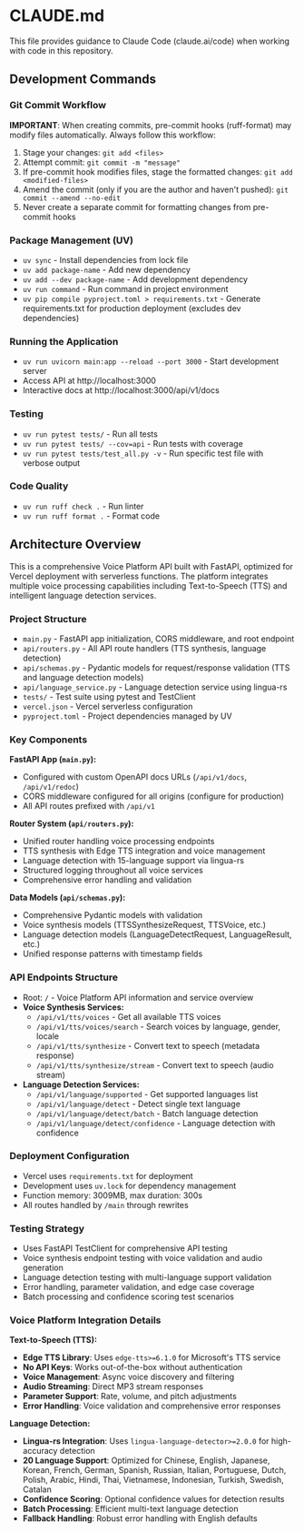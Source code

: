 # CLAUDE.md

This file provides guidance to Claude Code (claude.ai/code) when working with code in this repository.

## Development Commands

### Git Commit Workflow
**IMPORTANT**: When creating commits, pre-commit hooks (ruff-format) may modify files automatically. Always follow this workflow:
1. Stage your changes: `git add <files>`
2. Attempt commit: `git commit -m "message"`
3. If pre-commit hook modifies files, stage the formatted changes: `git add <modified-files>`
4. Amend the commit (only if you are the author and haven't pushed): `git commit --amend --no-edit`
5. Never create a separate commit for formatting changes from pre-commit hooks

### Package Management (UV)
- `uv sync` - Install dependencies from lock file
- `uv add package-name` - Add new dependency
- `uv add --dev package-name` - Add development dependency
- `uv run command` - Run command in project environment
- `uv pip compile pyproject.toml > requirements.txt` - Generate requirements.txt for production deployment (excludes dev dependencies)

### Running the Application
- `uv run uvicorn main:app --reload --port 3000` - Start development server
- Access API at http://localhost:3000
- Interactive docs at http://localhost:3000/api/v1/docs

### Testing
- `uv run pytest tests/` - Run all tests
- `uv run pytest tests/ --cov=api` - Run tests with coverage
- `uv run pytest tests/test_all.py -v` - Run specific test file with verbose output

### Code Quality
- `uv run ruff check .` - Run linter
- `uv run ruff format .` - Format code

## Architecture Overview

This is a comprehensive Voice Platform API built with FastAPI, optimized for Vercel deployment with serverless functions. The platform integrates multiple voice processing capabilities including Text-to-Speech (TTS) and intelligent language detection services.

### Project Structure
- `main.py` - FastAPI app initialization, CORS middleware, and root endpoint
- `api/routers.py` - All API route handlers (TTS synthesis, language detection)
- `api/schemas.py` - Pydantic models for request/response validation (TTS and language detection models)
- `api/language_service.py` - Language detection service using lingua-rs
- `tests/` - Test suite using pytest and TestClient
- `vercel.json` - Vercel serverless configuration
- `pyproject.toml` - Project dependencies managed by UV

### Key Components

**FastAPI App (`main.py`):**
- Configured with custom OpenAPI docs URLs (`/api/v1/docs`, `/api/v1/redoc`)
- CORS middleware configured for all origins (configure for production)
- All API routes prefixed with `/api/v1`

**Router System (`api/routers.py`):**
- Unified router handling voice processing endpoints
- TTS synthesis with Edge TTS integration and voice management
- Language detection with 15-language support via lingua-rs
- Structured logging throughout all voice services
- Comprehensive error handling and validation

**Data Models (`api/schemas.py`):**
- Comprehensive Pydantic models with validation
- Voice synthesis models (TTSSynthesizeRequest, TTSVoice, etc.)
- Language detection models (LanguageDetectRequest, LanguageResult, etc.)
- Unified response patterns with timestamp fields

### API Endpoints Structure
- Root: `/` - Voice Platform API information and service overview
- **Voice Synthesis Services:**
  - `/api/v1/tts/voices` - Get all available TTS voices
  - `/api/v1/tts/voices/search` - Search voices by language, gender, locale
  - `/api/v1/tts/synthesize` - Convert text to speech (metadata response)
  - `/api/v1/tts/synthesize/stream` - Convert text to speech (audio stream)
- **Language Detection Services:**
  - `/api/v1/language/supported` - Get supported languages list
  - `/api/v1/language/detect` - Detect single text language
  - `/api/v1/language/detect/batch` - Batch language detection
  - `/api/v1/language/detect/confidence` - Language detection with confidence

### Deployment Configuration
- Vercel uses `requirements.txt` for deployment
- Development uses `uv.lock` for dependency management
- Function memory: 3009MB, max duration: 300s
- All routes handled by `/main` through rewrites

### Testing Strategy
- Uses FastAPI TestClient for comprehensive API testing
- Voice synthesis endpoint testing with voice validation and audio generation
- Language detection testing with multi-language support validation
- Error handling, parameter validation, and edge case coverage
- Batch processing and confidence scoring test scenarios

### Voice Platform Integration Details

**Text-to-Speech (TTS):**
- **Edge TTS Library**: Uses `edge-tts>=6.1.0` for Microsoft's TTS service
- **No API Keys**: Works out-of-the-box without authentication
- **Voice Management**: Async voice discovery and filtering
- **Audio Streaming**: Direct MP3 stream responses  
- **Parameter Support**: Rate, volume, and pitch adjustments
- **Error Handling**: Voice validation and comprehensive error responses

**Language Detection:**
- **Lingua-rs Integration**: Uses `lingua-language-detector>=2.0.0` for high-accuracy detection
- **20 Language Support**: Optimized for Chinese, English, Japanese, Korean, French, German, Spanish, Russian, Italian, Portuguese, Dutch, Polish, Arabic, Hindi, Thai, Vietnamese, Indonesian, Turkish, Swedish, Catalan
- **Confidence Scoring**: Optional confidence values for detection results
- **Batch Processing**: Efficient multi-text language detection
- **Fallback Handling**: Robust error handling with English defaults